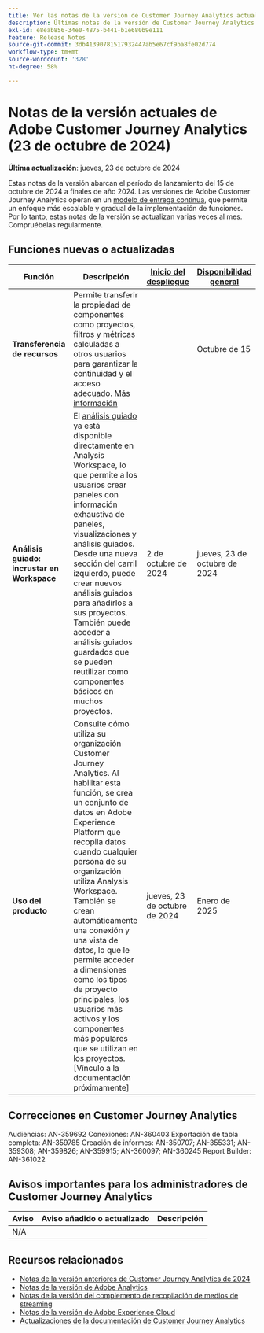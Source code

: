 ```yaml
---
title: Ver las notas de la versión de Customer Journey Analytics actuales
description: Últimas notas de la versión de Customer Journey Analytics
exl-id: e8eab856-34e0-4875-b441-b1e680b9e111
feature: Release Notes
source-git-commit: 3db41390781517932447ab5e67cf9ba8fe02d774
workflow-type: tm+mt
source-wordcount: '328'
ht-degree: 58%

---
```


# Notas de la versión actuales de Adobe Customer Journey Analytics (23 de octubre de 2024)

**Última actualización**: jueves, 23 de octubre de 2024

Estas notas de la versión abarcan el período de lanzamiento del 15 de octubre de 2024 a finales de año 2024. Las versiones de Adobe Customer Journey Analytics operan en un [modelo de entrega continua](releases.md), que permite un enfoque más escalable y gradual de la implementación de funciones. Por lo tanto, estas notas de la versión se actualizan varias veces al mes. Compruébelas regularmente.

## Funciones nuevas o actualizadas

| Función | Descripción | [Inicio del despliegue](releases.md) | [Disponibilidad general](releases.md) |
| ----------- | ---------- | ------- | ---- |
| **Transferencia de recursos** | Permite transferir la propiedad de componentes como proyectos, filtros y métricas calculadas a otros usuarios para garantizar la continuidad y el acceso adecuado. [Más información](/help/tools/asset-transfer/transfer-assets.md) |  | Octubre de 15 |
| **Análisis guiado: incrustar en Workspace** | El [análisis guiado](https://experienceleague.adobe.com/es/docs/analytics-platform/using/guided-analysis/overview) ya está disponible directamente en Analysis Workspace, lo que permite a los usuarios crear paneles con información exhaustiva de paneles, visualizaciones y análisis guiados. Desde una nueva sección del carril izquierdo, puede crear nuevos análisis guiados para añadirlos a sus proyectos. También puede acceder a análisis guiados guardados que se pueden reutilizar como componentes básicos en muchos proyectos. | 2 de octubre de 2024 | jueves, 23 de octubre de 2024 |
| **Uso del producto** | Consulte cómo utiliza su organización Customer Journey Analytics. Al habilitar esta función, se crea un conjunto de datos en Adobe Experience Platform que recopila datos cuando cualquier persona de su organización utiliza Analysis Workspace. También se crean automáticamente una conexión y una vista de datos, lo que le permite acceder a dimensiones como los tipos de proyecto principales, los usuarios más activos y los componentes más populares que se utilizan en los proyectos. [Vínculo a la documentación próximamente] | jueves, 23 de octubre de 2024 | Enero de 2025 |


## Correcciones en Customer Journey Analytics

Audiencias: AN-359692
Conexiones: AN-360403
Exportación de tabla completa: AN-359785
Creación de informes: AN-350707; AN-355331; AN-359308; AN-359826; AN-359915; AN-360097; AN-360245
Report Builder: AN-361022

## Avisos importantes para los administradores de Customer Journey Analytics

| Aviso | Aviso añadido o actualizado | Descripción |
| --- | --- | --- |
| N/A | | |


## Recursos relacionados

* [Notas de la versión anteriores de Customer Journey Analytics de 2024](/help/release-notes/2024.md)
* [Notas de la versión de Adobe Analytics](https://experienceleague.adobe.com/docs/analytics/release-notes/latest.html?lang=es)
* [Notas de la versión del complemento de recopilación de medios de streaming](https://experienceleague.adobe.com/docs/media-analytics/using/additional-resources/release-notes.html?lang=es)
* [Notas de la versión de Adobe Experience Cloud](https://experienceleague.adobe.com/docs/release-notes/experience-cloud/current.html?lang=es)
* [Actualizaciones de la documentación de Customer Journey Analytics](/help/release-notes/doc-changes.md)
